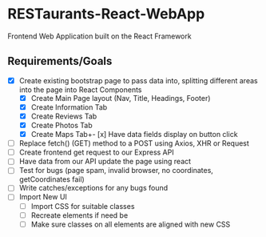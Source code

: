 # RESTaurants-React-WebApp
Frontend Web Application built on the React Framework

## Requirements/Goals

- [x] Create existing bootstrap page to pass data into, splitting different areas into the page into React Components
    - [x] Create Main Page layout (Nav, Title, Headings, Footer)
    - [x] Create Information Tab
    - [x] Create Reviews Tab
    - [x] Create Photos Tab
    - [x] Create Maps Tab+- [x] Have data fields display on button click
- [ ] Replace fetch() (GET) method to a POST using Axios, XHR or Request
- [ ] Create frontend get request to our Express API
- [ ] Have data from our API update the page using react
- [ ] Test for bugs (page spam, invalid browser, no coordinates, getCoordinates fail)
- [ ] Write catches/exceptions for any bugs found
- [ ] Import New UI 
    - [ ] Import CSS for suitable classes
    - [ ] Recreate elements if need be
    - [ ] Make sure classes on all elements are aligned with new CSS